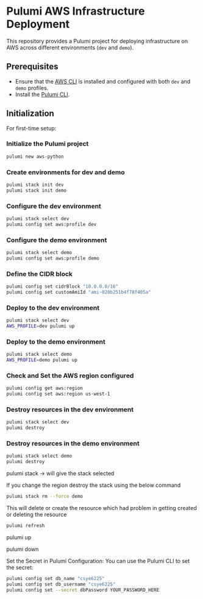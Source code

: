 # Pulumi AWS Infrastructure Deployment

This repository provides a Pulumi project for deploying infrastructure on AWS across different environments (`dev` and `demo`).

## Prerequisites
- Ensure that the [AWS CLI](https://aws.amazon.com/cli/) is installed and configured with both `dev` and `demo` profiles.
- Install the [Pulumi CLI](https://www.pulumi.com/docs/get-started/aws/install-pulumi/).

## Initialization

For first-time setup:

### Initialize the Pulumi project

```bash
pulumi new aws-python
```

### Create environments for dev and demo
```bash
pulumi stack init dev
pulumi stack init demo
```

### Configure the dev environment
```bash
pulumi stack select dev
pulumi config set aws:profile dev
```

### Configure the demo environment
```bash
pulumi stack select demo
pulumi config set aws:profile demo
```

### Define the CIDR block
```bash
pulumi config set cidrBlock "10.0.0.0/16"
pulumi config set customAmiId "ami-020b251b4f78f405a"
```

### Deploy to the dev environment

```bash
pulumi stack select dev
AWS_PROFILE=dev pulumi up
```

### Deploy to the demo environment
```bash
pulumi stack select demo
AWS_PROFILE=demo pulumi up
```

### Check and Set the AWS region configured
```bash
pulumi config get aws:region
pulumi config set aws:region us-west-1
```

### Destroy resources in the dev environment
```bash
pulumi stack select dev
pulumi destroy
```

### Destroy resources in the demo environment
```bash
pulumi stack select demo
pulumi destroy
```

pulumi stack -> will give the stack selected


If you change the region destroy the stack using the below command
```bash
pulumi stack rm --force demo  
```

This will delete or create the resource which had problem in getting created or deleting the resource

```bash
pulumi refresh 
```


pulumi up

pulumi down

Set the Secret in Pulumi Configuration: You can use the Pulumi CLI to set the secret:

```bash
pulumi config set db_name "csye6225"
pulumi config set db_username "csye6225"
pulumi config set --secret dbPassword YOUR_PASSWORD_HERE
```
